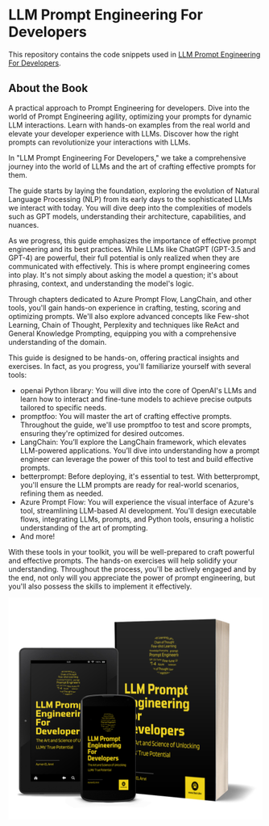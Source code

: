 # LLM Prompt Engineering For Developers

This repository contains the code snippets used in [LLM Prompt Engineering For Developers](https://amzn.to/434YK41).

## About the Book

A practical approach to Prompt Engineering for developers. Dive into the world of Prompt Engineering agility, optimizing your prompts for dynamic LLM interactions. Learn with hands-on examples from the real world and elevate your developer experience with LLMs. Discover how the right prompts can revolutionize your interactions with LLMs.

In "LLM Prompt Engineering For Developers," we take a comprehensive journey into the world of LLMs and the art of crafting effective prompts for them.

The guide starts by laying the foundation, exploring the evolution of Natural Language Processing (NLP) from its early days to the sophisticated LLMs we interact with today. You will dive deep into the complexities of models such as GPT models, understanding their architecture, capabilities, and nuances.

As we progress, this guide emphasizes the importance of effective prompt engineering and its best practices. While LLMs like ChatGPT (GPT-3.5 and GPT-4) are powerful, their full potential is only realized when they are communicated with effectively. This is where prompt engineering comes into play. It's not simply about asking the model a question; it's about phrasing, context, and understanding the model's logic.

Through chapters dedicated to Azure Prompt Flow, LangChain, and other tools, you'll gain hands-on experience in crafting, testing, scoring and optimizing prompts. We'll also explore advanced concepts like Few-shot Learning, Chain of Thought, Perplexity and techniques like ReAct and General Knowledge Prompting, equipping you with a comprehensive understanding of the domain.

This guide is designed to be hands-on, offering practical insights and exercises. In fact, as you progress, you'll familiarize yourself with several tools:

- openai Python library: You will dive into the core of OpenAI's LLMs and learn how to interact and fine-tune models to achieve precise outputs tailored to specific needs.
- promptfoo: You will master the art of crafting effective prompts. Throughout the guide, we'll use promptfoo to test and score prompts, ensuring they're optimized for desired outcomes.
- LangChain: You’ll explore the LangChain framework, which elevates LLM-powered applications. You’ll dive into understanding how a prompt engineer can leverage the power of this tool to test and build effective prompts.
- betterprompt: Before deploying, it's essential to test. With betterprompt, you'll ensure the LLM prompts are ready for real-world scenarios, refining them as needed.
- Azure Prompt Flow: You will experience the visual interface of Azure's tool, streamlining LLM-based AI development. You'll design executable flows, integrating LLMs, prompts, and Python tools, ensuring a holistic understanding of the art of prompting.
- And more!

With these tools in your toolkit, you will be well-prepared to craft powerful and effective prompts. The hands-on exercises will help solidify your understanding. Throughout the process, you'll be actively engaged and by the end, not only will you appreciate the power of prompt engineering, but you'll also possess the skills to implement it effectively.

[![LLM Prompt Engineering For Developers (author's copy)](.readme/book.jpg)](https://amzn.to/434YK41)